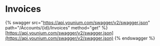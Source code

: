 # Invoices

{% swagger src="https://api.younium.com/swagger/v2/swagger.json" path="/Accounts/{id}/Invoices" method="get" %}
[https://api.younium.com/swagger/v2/swagger.json](https://api.younium.com/swagger/v2/swagger.json)
{% endswagger %}
